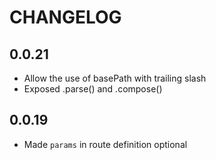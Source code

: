 # CHANGELOG

## 0.0.21

* Allow the use of basePath with trailing slash
* Exposed .parse() and .compose()

## 0.0.19

* Made `params` in route definition optional
